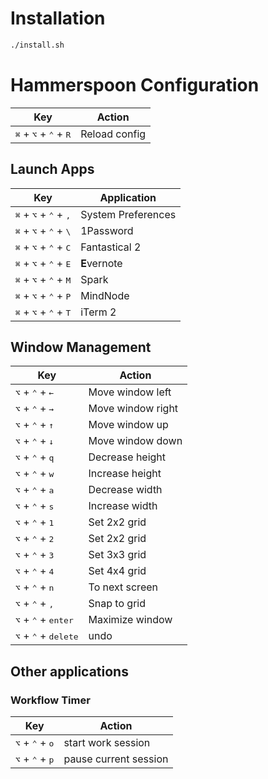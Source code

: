 # Installation

```bash
./install.sh
```

# Hammerspoon Configuration

| Key                                                       | Action        |
| --------------------------------------------------------- | ------------- |
| <kbd>⌘</kbd> + <kbd>⌥</kbd> + <kbd>⌃</kbd> + <kbd>R</kbd> | Reload config |

## Launch Apps

| Key                                                        | Application        |
| ---------------------------------------------------------- | ------------------ |
| <kbd>⌘</kbd> + <kbd>⌥</kbd> + <kbd>⌃</kbd> + <kbd>,</kbd>  | System Preferences |
| <kbd>⌘</kbd> + <kbd>⌥</kbd> + <kbd>⌃</kbd> + <kbd>\\</kbd> | 1Password          |
| <kbd>⌘</kbd> + <kbd>⌥</kbd> + <kbd>⌃</kbd> + <kbd>C</kbd>  | Fantastical 2      |
| <kbd>⌘</kbd> + <kbd>⌥</kbd> + <kbd>⌃</kbd> + <kbd>E</kbd>  | **E**vernote       |
| <kbd>⌘</kbd> + <kbd>⌥</kbd> + <kbd>⌃</kbd> + <kbd>M</kbd>  | Spark              |
| <kbd>⌘</kbd> + <kbd>⌥</kbd> + <kbd>⌃</kbd> + <kbd>P</kbd>  | MindNode           |
| <kbd>⌘</kbd> + <kbd>⌥</kbd> + <kbd>⌃</kbd> + <kbd>T</kbd>  | iTerm 2            |

## Window Management

| Key                                             | Action            |
| ----------------------------------------------- | ----------------- |
| <kbd>⌥</kbd> + <kbd>⌃</kbd> + <kbd>←</kbd>      | Move window left  |
| <kbd>⌥</kbd> + <kbd>⌃</kbd> + <kbd>→</kbd>      | Move window right |
| <kbd>⌥</kbd> + <kbd>⌃</kbd> + <kbd>↑</kbd>      | Move window up    |
| <kbd>⌥</kbd> + <kbd>⌃</kbd> + <kbd>↓</kbd>      | Move window down  |
| <kbd>⌥</kbd> + <kbd>⌃</kbd> + <kbd>q</kbd>      | Decrease height   |
| <kbd>⌥</kbd> + <kbd>⌃</kbd> + <kbd>w</kbd>      | Increase height   |
| <kbd>⌥</kbd> + <kbd>⌃</kbd> + <kbd>a</kbd>      | Decrease width    |
| <kbd>⌥</kbd> + <kbd>⌃</kbd> + <kbd>s</kbd>      | Increase width    |
| <kbd>⌥</kbd> + <kbd>⌃</kbd> + <kbd>1</kbd>      | Set 2x2 grid      |
| <kbd>⌥</kbd> + <kbd>⌃</kbd> + <kbd>2</kbd>      | Set 2x2 grid      |
| <kbd>⌥</kbd> + <kbd>⌃</kbd> + <kbd>3</kbd>      | Set 3x3 grid      |
| <kbd>⌥</kbd> + <kbd>⌃</kbd> + <kbd>4</kbd>      | Set 4x4 grid      |
| <kbd>⌥</kbd> + <kbd>⌃</kbd> + <kbd>n</kbd>      | To next screen    |
| <kbd>⌥</kbd> + <kbd>⌃</kbd> + <kbd>,</kbd>      | Snap to grid      |
| <kbd>⌥</kbd> + <kbd>⌃</kbd> + <kbd>enter</kbd>  | Maximize window   |
| <kbd>⌥</kbd> + <kbd>⌃</kbd> + <kbd>delete</kbd> | undo              |

## Other applications

### Workflow Timer

| Key                                        | Action                |
| ------------------------------------------ | --------------------- |
| <kbd>⌥</kbd> + <kbd>⌃</kbd> + <kbd>o</kbd> | start work session    |
| <kbd>⌥</kbd> + <kbd>⌃</kbd> + <kbd>p</kbd> | pause current session |

